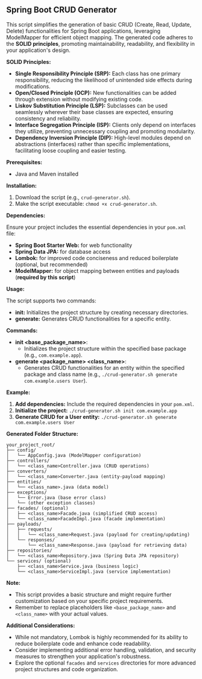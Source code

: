 ## Spring Boot CRUD Generator

This script simplifies the generation of basic CRUD (Create, Read, Update, Delete) functionalities for Spring Boot applications, leveraging ModelMapper for efficient object mapping. The generated code adheres to the **SOLID principles**, promoting maintainability, readability, and flexibility in your application's design.

**SOLID Principles:**

* **Single Responsibility Principle (SRP):** Each class has one primary responsibility, reducing the likelihood of unintended side effects during modifications.
* **Open/Closed Principle (OCP):** New functionalities can be added through extension without modifying existing code.
* **Liskov Substitution Principle (LSP):** Subclasses can be used seamlessly wherever their base classes are expected, ensuring consistency and reliability.
* **Interface Segregation Principle (ISP):** Clients only depend on interfaces they utilize, preventing unnecessary coupling and promoting modularity.
* **Dependency Inversion Principle (DIP):** High-level modules depend on abstractions (interfaces) rather than specific implementations, facilitating loose coupling and easier testing.

**Prerequisites:**

* Java and Maven installed

**Installation:**

1. Download the script (e.g., `crud-generator.sh`).
2. Make the script executable: `chmod +x crud-generator.sh`.

**Dependencies:**

Ensure your project includes the essential dependencies in your `pom.xml` file:

* **Spring Boot Starter Web:** for web functionality
* **Spring Data JPA:** for database access
* **Lombok:** for improved code conciseness and reduced boilerplate (optional, but recommended)
* **ModelMapper:** for object mapping between entities and payloads (**required by this script**)

**Usage:**

The script supports two commands:

* **init:** Initializes the project structure by creating necessary directories.
* **generate:** Generates CRUD functionalities for a specific entity.

**Commands:**

* **init <base_package_name>**:
  - Initializes the project structure within the specified base package (e.g., `com.example.app`).
* **generate <package_name> <class_name>**:
  - Generates CRUD functionalities for an entity within the specified package and class name (e.g., `./crud-generator.sh generate com.example.users User`).

**Example:**

1. **Add dependencies:** Include the required dependencies in your `pom.xml`.
2. **Initialize the project:** `./crud-generator.sh init com.example.app`
3. **Generate CRUD for a User entity:** `./crud-generator.sh generate com.example.users User`

**Generated Folder Structure:**

```
your_project_root/
├── config/
│   └── AppConfig.java (ModelMapper configuration)
├── controllers/
│   └── <class_name>Controller.java (CRUD operations)
├── converters/
│   └── <class_name>Converter.java (entity-payload mapping)
├── entities/
│   └── <class_name>.java (data model)
├── exceptions/
│   └── Error.java (base error class)
│   └── (other exception classes)
├── facades/ (optional)
│   ├── <class_name>Facade.java (simplified CRUD access)
│   └── <class_name>FacadeImpl.java (facade implementation)
├── payloads/
│   ├── requests/
│   │   └── <class_name>Request.java (payload for creating/updating)
│   └── responses/
│       └── <class_name>Response.java (payload for retrieving data)
├── repositories/
│   └── <class_name>Repository.java (Spring Data JPA repository)
└── services/ (optional)
    ├── <class_name>Service.java (business logic)
    └── <class_name>ServiceImpl.java (service implementation)
```

**Note:**

* This script provides a basic structure and might require further customization based on your specific project requirements.
* Remember to replace placeholders like `<base_package_name>` and `<class_name>` with your actual values.

**Additional Considerations:**

* While not mandatory, Lombok is highly recommended for its ability to reduce boilerplate code and enhance code readability.
* Consider implementing additional error handling, validation, and security measures to strengthen your application's robustness.
* Explore the optional `facades` and `services` directories for more advanced project structures and code organization.